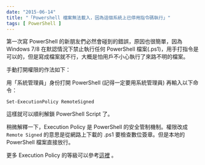 ```yaml
---
date: "2015-06-14"
title: "「Powershell 檔案無法載入，因為這個系統上已停用指令碼執行」"
tags: [ PowerShell ]
---
```


第一次寫 PowerShell 的新朋友們必然會碰到的錯誤，原因也很簡單，因為 Windows 7/8 在默認情況下禁止執行任何 PowerShell 檔案(.ps1)，用手打指令是可以的，但是寫成檔案就不行，大概是怕用戶不小心執行了來路不明的檔案。

手動打開權限的作法如下：

用「系統管理員」身份打開 PowerShell (記得一定要用系統管理員) 再輸入以下命令：

```code
Set-ExecutionPolicy RemoteSigned
```

這樣就可以順利解鎖 PowerShell Script 了。

稍微解釋一下，Execution Policy 是 PowerShell 的安全管制機制。權限改成 `Remote Signed` 的意思是從網路上下載的 .ps1 要檢查數位簽章。但是本地的 PowerShell 檔案直接放行。

更多 Execution Policy 的等級可以參考[這裡][0] 。

[0]: http://gelis-dotnet.blogspot.tw/2010/10/win72008-server-powershell.html